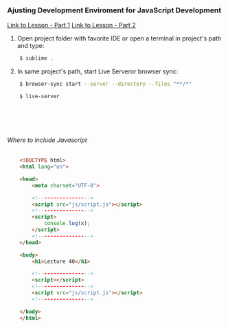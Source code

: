 ### Ajusting Development Enviroment for JavaScript Development

[Link to Lesson - Part 1](https://www.coursera.org/learn/html-css-javascript-for-web-developers/lecture/VN6fv/lecture-40-part-1-adjusting-development-environment-for-javascript-development)
[Link to Lesson - Part 2](https://www.coursera.org/learn/html-css-javascript-for-web-developers/lecture/okSX6/lecture-40-part-2-where-to-place-javascript-code)

1. Open project folder with favorite IDE or open a terminal in project's path and type:
```sh
    $ sublime .
```
2. In same project's path, start Live Serveror browser sync:

```sh
    $ browser-sync start --server --directory --files "**/*"
```
```sh
    $ live-server
```

<br>
<br>
<br>

###### Where to include Javascript 

```html 
    <!DOCTYPE html>
    <html lang="en">

    <head>
        <meta charset="UTF-8">

        <!----------------->
        <script src="js/script.js"></script>
        <!----------------->
        <script>
            console.log(x);
        </script>
        <!----------------->
    </head>

    <body>
        <h1>Lecture 40</h1>

        <!----------------->
        <script></script>
        <!----------------->
        <script src="js/script.js"></script>
        <!----------------->

    </body>
    </html>
```
